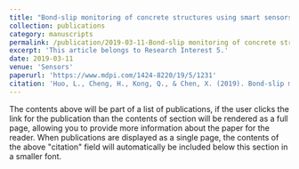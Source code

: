 ```yaml
---
title: "Bond-slip monitoring of concrete structures using smart sensors — A review"
collection: publications
category: manuscripts
permalink: /publication/2019-03-11-Bond-slip monitoring of concrete structures using smart sensors — A review
excerpt: 'This article belongs to Research Interest 5.'
date: 2019-03-11
venue: 'Sensors'
paperurl: 'https://www.mdpi.com/1424-8220/19/5/1231'
citation: 'Huo, L., Cheng, H., Kong, Q., & Chen, X. (2019). Bond-slip monitoring of concrete structures using smart sensors—A review. Sensors, 19(5), 1231.'
---
```


The contents above will be part of a list of publications, if the user clicks the link for the publication than the contents of section will be rendered as a full page, allowing you to provide more information about the paper for the reader. When publications are displayed as a single page, the contents of the above "citation" field will automatically be included below this section in a smaller font.

<!--slidesurl: 'http://academicpages.github.io/files/slides1.pdf'-->
